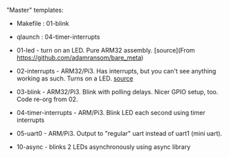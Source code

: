 

"Master" templates:
* Makefile : 01-blink
* qlaunch : 04-timer-interrupts


* 01-led - turn on an LED. Pure ARM32 assembly. [source](From https://github.com/adamransom/bare_meta)
* 02-interrupts - ARM32/Pi3. Has interrupts, but you can't see anything working as such. Turns on a LED. [source](https://github.com/enricorov/Pinterrupt)
* 03-blink - ARM32/Pi3. Blink with polling delays. Nicer GPIO setup, too. Code re-org from 02.
* 04-timer-interrupts - ARM/Pi3. Blink LED each second using timer interrupts
* 05-uart0 - ARM/Pi3. Output to "regular" uart instead of uart1 (mini uart).
* 10-async - blinks 2 LEDs asynchronously using async library
